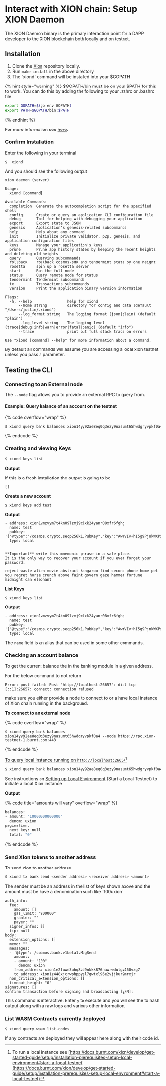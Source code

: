 # Interact with XION chain: Setup XION Daemon

The XION Daemon binary is the primary interaction point for a DAPP developer to the XION blockchain both locally and on testnet.

## Installation

1. Clone the [Xion](https://github.com/burnt-labs/xion) repository locally.
2. Run `make install` in the above directory
3. The \`xiond\` command will be installed into your $GOPATH

{% hint style="warning" %}
$GOPATH/bin must be on your $PATH for this to work. You can do this by adding the following to your .zshrc or .bashrc file.

```bash
export GOPATH=$(go env GOPATH)
export PATH=$GOPATH/bin:$PATH
```
{% endhint %}

For more information see [here](../../../../nodes-and-validators/run-a-node/build-the-xion-daemon.md).

### Confirm Installation

Enter the following in your terminal

```
$  xiond 
```

And you should see the following output

<pre><code>xion daemon (server)

Usage:
  xiond [command]
<strong>
</strong>Available Commands:
  completion  Generate the autocompletion script for the specified shell
  config      Create or query an application CLI configuration file
  debug       Tool for helping with debugging your application
  export      Export state to JSON
  genesis     Application's genesis-related subcommands
  help        Help about any command
  init        Initialize private validator, p2p, genesis, and application configuration files
  keys        Manage your application's keys
  prune       Prune app history states by keeping the recent heights and deleting old heights
  query       Querying subcommands
  rollback    rollback cosmos-sdk and tendermint state by one height
  rosetta     spin up a rosetta server
  start       Run the full node
  status      Query remote node for status
  tendermint  Tendermint subcommands
  tx          Transactions subcommands
  version     Print the application binary version information

Flags:
  -h, --help                help for xiond
      --home string         directory for config and data (default "/Users/justin/.xiond")
      --log_format string   The logging format (json|plain) (default "plain")
      --log_level string    The logging level (trace|debug|info|warn|error|fatal|panic) (default "info")
      --trace               print out full stack trace on errors

Use "xiond [command] --help" for more information about a command.
</code></pre>



By default all commands will assume you are accessing a local xion testnet unless you pass a parameter.

## Testing the CLI

### Connecting to an External node

The `--node` flag allows you to provide an external RPC to query from.

#### Example: Query balance of an account on the testnet

{% code overflow="wrap" %}
```sh
$ xiond query bank balances xion14yy92ae8eq0q3ezy9nasumt65hwdgryvpkf0a4 --node https://rpc.xion-testnet-1.burnt.com:443
```
{% endcode %}

### Creating and viewing Keys

```bash
$ xiond keys list
```

**Output**

If this is a fresh installation the output is going to be&#x20;

```
[]
```

**Create a new account**

```
$ xiond keys add test
```

**Output**

```
- address: xion1vmzvym7t4kn09lzmj9clxk24yanr08xfr6fghg
  name: test
  pubkey: '{"@type":"/cosmos.crypto.secp256k1.PubKey","key":"AwrVIv+hI5g9PjnkWXPxFSpuA6h2S7hVdntt45SqlJKS"}'
  type: local


**Important** write this mnemonic phrase in a safe place.
It is the only way to recover your account if you ever forget your password.

reject waste alien movie abstract kangaroo find second phone home pet you regret horse crunch above faint govern gaze hammer fortune midnight can elephant
```

**List Keys**

```
$ xiond keys list
```

**Output**

```
- address: xion1vmzvym7t4kn09lzmj9clxk24yanr08xfr6fghg
  name: test
  pubkey: '{"@type":"/cosmos.crypto.secp256k1.PubKey","key":"AwrVIv+hI5g9PjnkWXPxFSpuA6h2S7hVdntt45SqlJKS"}'
  type: local
```

The `name` field is an alias that can be used in some other commands.

### Checking an account balance

To get the current balance the in the banking module in a given address.&#x20;

For the below command to not return&#x20;

`Error: post failed: Post "http://localhost:26657": dial tcp [::1]:26657: connect: connection refused`

make sure you either provide a node to connect to or a have local instance of Xion chain running in the background.

**To connect to an external node**

{% code overflow="wrap" %}
```
$ xiond query bank balances xion14yy92ae8eq0q3ezy9nasumt65hwdgryvpkf0a4 --node https://rpc.xion-testnet-1.burnt.com:443
```
{% endcode %}

[To query local instance running on `http://localhost:26657`](#user-content-fn-1)[^1]

```bash
$ xiond query bank balances xion14yy92ae8eq0q3ezy9nasumt65hwdgryvpkf0a4
```

See instructions on [Setting up Local Environment](installation-prerequisites-setup-local-environment.md#start-a-local-testnet) (Start a Local Testnet) to initiate a local Xion instance

**Output**&#x20;

{% code title="amounts will vary" overflow="wrap" %}
```bash
balances:
- amount: "10000000000000"
  denom: uxion
pagination:
  next_key: null
  total: "0"
```
{% endcode %}

### Send Xion tokens to another address

To send xion to another address&#x20;

```bash
$ xiond tx bank send <sender address> <receiver address> <amount>
```

The sender must be an address in the list of keys shown above and the amount must be have a denomination such like \`100uxion\`.

```
auth_info:
  fee:
    amount: []
    gas_limit: "200000"
    granter: ""
    payer: ""
  signer_infos: []
  tip: null
body:
  extension_options: []
  memo: ""
  messages:
  - '@type': /cosmos.bank.v1beta1.MsgSend
    amount:
    - amount: "100"
      denom: uxion
    from_address: xion1e2fuwe3uhq8zd9nkkk876nawrwdulgv460vzg7
    to_address: xion1z448xjcrwphppyel7gwtxl96e2vjjkur2mrxjr
  non_critical_extension_options: []
  timeout_height: "0"
signatures: []
confirm transaction before signing and broadcasting [y/N]: 
```

This command is interactive. Enter `y` to execute and you will see the tx hash output along with a raw logs and various other information.&#x20;

### List WASM Contracts currently deployed

```
$ xiond query wasm list-codes
```

If any contracts are deployed they will appear here along with their code id.

[^1]: To run a local instance see [https://docs.burnt.com/xion/develop/get-started-guide/setup/installation-prerequisites-setup-local-environment#start-a-local-testnet](https://docs.burnt.com/xion/develop/get-started-guide/setup/installation-prerequisites-setup-local-environment#start-a-local-testnet)
